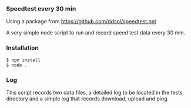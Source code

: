 ### Speedtest every 30 min

Using a package from 
https://github.com/ddsol/speedtest.net

A very simple node script to run and record speed test data every 30 min.

### Installation

```
$ npm install
$ node .
```

### Log

This script records two data files, a detailed log to be located in the tests directory and a simple log that records download, upload and ping.